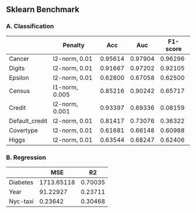 ## Sklearn Benchmark

### A. Classification

|                   | Penalty        | Acc         | Auc         | F1-score    |
| -----------       | -----------    | ----------- | ----------- | ----------- |
| Cancer            | l2-norm, 0.01  | 0.95614     | 0.97904     | 0.96296     |
| Digits            | l2-norm, 0.01  | 0.91667     | 0.97202     | 0.92105     |
| Epsilon           | l2-norm, 0.01  | 0.62800     | 0.67058     | 0.62500     |
| Census            | l1-norm, 0.005 | 0.85216     | 0.90242     | 0.65717     |
| Credit            | l2-norm, 0.001 | 0.93397     | 0.69336     | 0.08159     |
| Default_credit    | l2-norm, 0.01  | 0.81417     | 0.73076     | 0.36322     |
| Covertype         | l2-norm, 0.01  | 0.61681     | 0.66148     | 0.60988     |
| Higgs             | l2-norm, 0.01  | 0.63544     | 0.68247     | 0.62406     |

### B. Regression

|             | MSE         | R2          |
| ----------- | ----------- | ----------- |
| Diabetes    | 1713.65118  | 0.70035     |
| Year        | 91.22927    | 0.23711     |
| Nyc-taxi    | 0.23642     | 0.30468     |
